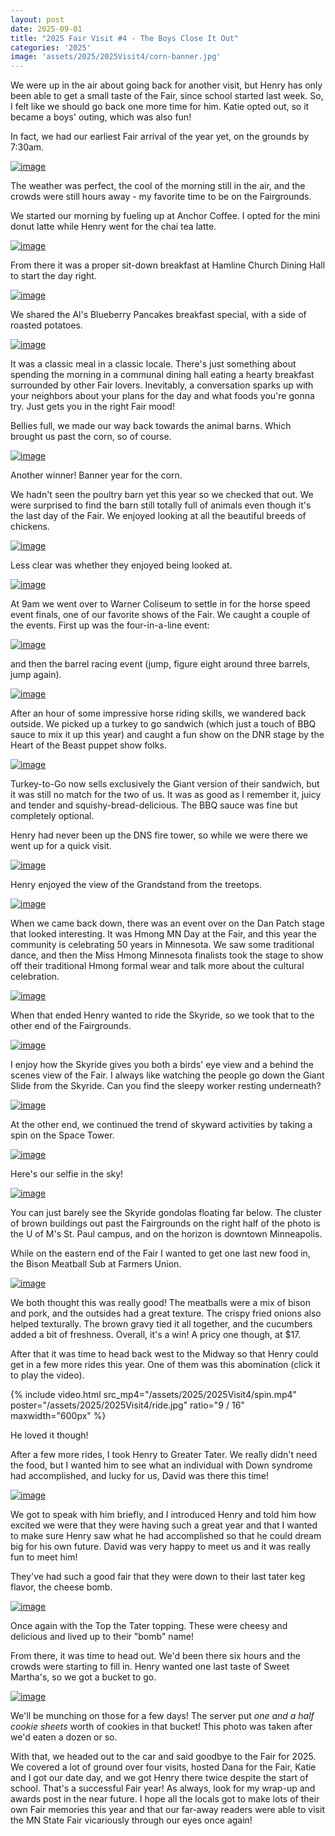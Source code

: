 ```yaml
---
layout: post
date: 2025-09-01
title: "2025 Fair Visit #4 - The Boys Close It Out"
categories: '2025'
image: 'assets/2025/2025Visit4/corn-banner.jpg'
---
```


We were up in the air about going back for another visit, but Henry has only been able to get a small taste of the Fair, since school started last week. So, I felt like we should go back one more time for him. Katie opted out, so it became a boys' outing, which was also fun!

In fact, we had our earliest Fair arrival of the year yet, on the grounds by 7:30am.

[![image](/assets/2025/2025Visit4/boys.jpg)](/assets/2025/2025Visit4/boys.jpg)

The weather was perfect, the cool of the morning still in the air, and the crowds were still hours away - my favorite time to be on the Fairgrounds.

We started our morning by fueling up at Anchor Coffee. I opted for the mini donut latte while Henry went for the chai tea latte.

[![image](/assets/2025/2025Visit4/coffee.jpg)](/assets/2025/2025Visit4/coffee.jpg)

From there it was a proper sit-down breakfast at Hamline Church Dining Hall to start the day right.

[![image](/assets/2025/2025Visit4/hamline.jpg)](/assets/2025/2025Visit4/hamline.jpg)

We shared the Al's Blueberry Pancakes breakfast special, with a side of roasted potatoes.

[![image](/assets/2025/2025Visit4/als.jpg)](/assets/2025/2025Visit4/als.jpg)

It was a classic meal in a classic locale. There's just something about spending the morning in a communal dining hall eating a hearty breakfast surrounded by other Fair lovers. Inevitably, a conversation sparks up with your neighbors about your plans for the day and what foods you're gonna try. Just gets you in the right Fair mood!

Bellies full, we made our way back towards the animal barns. Which brought us past the corn, so of course.

[![image](/assets/2025/2025Visit4/corn.jpg)](/assets/2025/2025Visit4/corn.jpg)

Another winner! Banner year for the corn.

We hadn't seen the poultry barn yet this year so we checked that out. We were surprised to find the barn still totally full of animals even though it's the last day of the Fair. We enjoyed looking at all the beautiful breeds of chickens.

[![image](/assets/2025/2025Visit4/chicken.jpg)](/assets/2025/2025Visit4/chicken.jpg)

Less clear was whether they enjoyed being looked at.

[![image](/assets/2025/2025Visit4/sideeye.jpg)](/assets/2025/2025Visit4/sideeye.jpg)

At 9am we went over to Warner Coliseum to settle in for the horse speed event finals, one of our favorite shows of the Fair. We caught a couple of the events. First up was the four-in-a-line event:

[![image](/assets/2025/2025Visit4/speed1.jpg)](/assets/2025/2025Visit4/speed1.jpg)

and then the barrel racing event (jump, figure eight around three barrels, jump again).

[![image](/assets/2025/2025Visit4/speed2.jpg)](/assets/2025/2025Visit4/speed2.jpg)

After an hour of some impressive horse riding skills, we wandered back outside. We picked up a turkey to go sandwich (which just a touch of BBQ sauce to mix it up this year) and caught a fun show on the DNR stage by the Heart of the Beast puppet show folks.

[![image](/assets/2025/2025Visit4/turkeytogo.jpg)](/assets/2025/2025Visit4/turkeytogo.jpg)

Turkey-to-Go now sells exclusively the Giant version of their sandwich, but it was still no match for the two of us. It was as good as I remember it, juicy and tender and squishy-bread-delicious. The BBQ sauce was fine but completely optional.

Henry had never been up the DNS fire tower, so while we were there we went up for a quick visit.

[![image](/assets/2025/2025Visit4/firetower.jpg)](/assets/2025/2025Visit4/firetower.jpg)

Henry enjoyed the view of the Grandstand from the treetops.

[![image](/assets/2025/2025Visit4/view.jpg)](/assets/2025/2025Visit4/view.jpg)

When we came back down, there was an event over on the Dan Patch stage that looked interesting. It was Hmong MN Day at the Fair, and this year the community is celebrating 50 years in Minnesota. We saw some traditional dance, and then the Miss Hmong Minnesota finalists took the stage to show off their traditional Hmong formal wear and talk more about the cultural celebration.

[![image](/assets/2025/2025Visit4/hmong.jpg)](/assets/2025/2025Visit4/hmong.jpg)

When that ended Henry wanted to ride the Skyride, so we took that to the other end of the Fairgrounds.

[![image](/assets/2025/2025Visit4/skyride.jpg)](/assets/2025/2025Visit4/skyride.jpg)

I enjoy how the Skyride gives you both a birds' eye view and a behind the scenes view of the Fair. I always like watching the people go down the Giant Slide from the Skyride. Can you find the sleepy worker resting underneath?

[![image](/assets/2025/2025Visit4/giantslide.jpg)](/assets/2025/2025Visit4/giantslide.jpg)

At the other end, we continued the trend of skyward activities by taking a spin on the Space Tower.

[![image](/assets/2025/2025Visit4/spacetower.jpg)](/assets/2025/2025Visit4/spacetower.jpg)

Here's our selfie in the sky!

[![image](/assets/2025/2025Visit4/uphigh.jpg)](/assets/2025/2025Visit4/uphigh.jpg)

You can just barely see the Skyride gondolas floating far below. The cluster of brown buildings out past the Fairgrounds on the right half of the photo is the U of M's St. Paul campus, and on the horizon is downtown Minneapolis.

While on the eastern end of the Fair I wanted to get one last new food in, the Bison Meatball Sub at Farmers Union.

[![image](/assets/2025/2025Visit4/sub.jpg)](/assets/2025/2025Visit4/sub.jpg)

We both thought this was really good! The meatballs were a mix of bison and pork, and the outsides had a great texture. The crispy fried onions also helped texturally. The brown gravy tied it all together, and the cucumbers added a bit of freshness. Overall, it's a win! A pricy one though, at $17.

After that it was time to head back west to the Midway so that Henry could get in a few more rides this year. One of them was this abomination (click it to play the video).

{% include video.html
   src_mp4="/assets/2025/2025Visit4/spin.mp4"
   poster="/assets/2025/2025Visit4/ride.jpg"
   ratio="9 / 16"
   maxwidth="600px" %}

He loved it though!

After a few more rides, I took Henry to Greater Tater. We really didn't need the food, but I wanted him to see what an individual with Down syndrome had accomplished, and lucky for us, David was there this time!

[![image](/assets/2025/2025Visit4/greatertater.jpg)](/assets/2025/2025Visit4/greatertater.jpg)

We got to speak with him briefly, and I introduced Henry and told him how excited we were that they were having such a great year and that I wanted to make sure Henry saw what he had accomplished so that he could dream big for his own future. David was very happy to meet us and it was really fun to meet him!

They've had such a good fair that they were down to their last tater keg flavor, the cheese bomb.

[![image](/assets/2025/2025Visit4/cheesebomb.jpg)](/assets/2025/2025Visit4/cheesebomb.jpg)

Once again with the Top the Tater topping. These were cheesy and delicious and lived up to their "bomb" name!

From there, it was time to head out. We'd been there six hours and the crowds were starting to fill in. Henry wanted one last taste of Sweet Martha's, so we got a bucket to go.

[![image](/assets/2025/2025Visit4/cookies.jpg)](/assets/2025/2025Visit4/cookies.jpg)

We'll be munching on those for a few days! The server put _one and a half cookie sheets_ worth of cookies in that bucket! This photo was taken after we'd eaten a dozen or so.

With that, we headed out to the car and said goodbye to the Fair for 2025. We covered a lot of ground over four visits, hosted Dana for the Fair, Katie and I got our date day, and we got Henry there twice despite the start of school. That's a successful Fair year! As always, look for my wrap-up and awards post in the near future. I hope all the locals got to make lots of their own Fair memories this year and that our far-away readers were able to visit the MN State Fair vicariously through our eyes once again!
